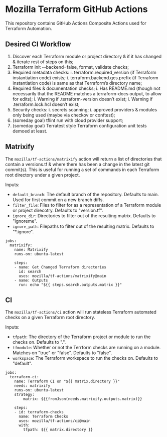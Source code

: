 # Mozilla Terraform GitHub Actions

This repository contains GitHub Actions Composite Actions used for Terraform Automation.

## Desired CI Workflow

1. Discover each Terraform module or project directory & if it has changed & iterate rest of steps on this;
2. Terraform init --backend=false, format, validate checks;
3. Required metadata checks:
    i. terraform.required_version (if Terraform instantiation code) exists;
    i. terraform.backend.gcs.prefix (if Terraform instantiation code) is same as that Terraform’s directory name;
4. Required files & documentation checks;
    i. Has README.md (though not necessarily that the README matches a terraform-docs output, to allow for edits);
    i. Warning if .terraform-version doesn’t exist;
    i. Warning if .terraform.lock.hcl doesn’t exist;
5. Security checks:
    i. secrets scanning;
    i. approved providers & modules only being used (maybe via checkov or conftest);
6. (someday goal) tflint run with cloud provider support;
7. (someday goal) Terratest style Terraform configuration unit tests demoed at least.

## Matrixify

The `mozilla/tf-actions/matrixify` action will return a list of directories that contain a versions.tf & where there has been a change in the latest git commit(s). This is useful for running a set of commands in each Terraform root directory under a given project.

Inputs:
* `default_branch`: The default branch of the repository. Defaults to main. Used for first commit on a new branch diffs.
* `filter_file`: Files to filter for as a representation of a Terraform module or project direcotry. Defaults to "version.tf".
* `ignore_dir`: Directories to filter out of the resulting matrix. Defaults to "ignoreme".
* `ignore_path`: Filepaths to filter out of the resulting matrix. Defaults to "*.ignore".

```
jobs:
  matrixify:
    name: Matrixify
    runs-on: ubuntu-latest

    steps:
    - name: Get Changed Terraform directories
      id: search
      uses: mozilla/tf-actions/matrixify@main
    - name: Outputs
      run: echo "${{ steps.search.outputs.matrix }}"
```

## CI

The `mozilla/tf-actions/ci` action will run stateless Terraform automated checks on a given Terraform root directory.

Inputs:
* `tfpath`: The directory of the Terraform project or module to run the checks on. Defaults to ".".
* `tfmodule`: Whether or not the Terrform checks are running on a module. Matches on "true" or "false". Defaults to "false".
* `workspace`: The Terraform workspace to run the checks on. Defaults to "default".

```
jobs:
  terraform-ci:
    name: Terraform CI on "${{ matrix.directory }}"
    needs: matrixify
    runs-on: ubuntu-latest
    strategy:
        matrix: ${{fromJson(needs.matrixify.outputs.matrix)}}

    steps:
    - id: terraform-checks
      name: Terraform Checks
      uses: mozilla/tf-actions/ci@main
      with:
        tfpath: ${{ matrix.directory }}
```
